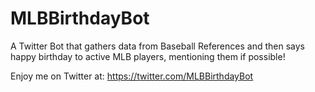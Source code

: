 # MLBBirthdayBot
A Twitter Bot that gathers data from Baseball References and then says happy birthday to active MLB players, mentioning them if possible!

Enjoy me on Twitter at: https://twitter.com/MLBBirthdayBot
